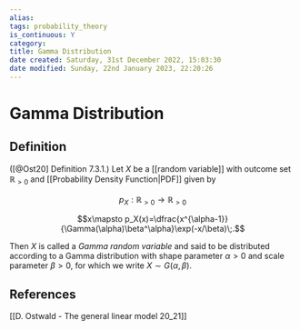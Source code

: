 ```yaml
---
alias: 
tags: probability_theory
is_continuous: Y
category:
title: Gamma Distribution
date created: Saturday, 31st December 2022, 15:03:30
date modified: Sunday, 22nd January 2023, 22:20:26
---
```


# Gamma Distribution

## Definition

([@Ost20] Definition 7.3.1.) Let $X$ be a [[random variable]] with outcome set $\mathbb{R}_{>0}$ and [[Probability Density Function|PDF]] given by

$$p_X:\mathbb{R}_{>0}\to\mathbb{R}_{>0}$$

$$x\mapsto p_X(x)=\dfrac{x^{\alpha-1}}{\Gamma(\alpha)\beta^\alpha}\exp(-x/\beta)\;.$$

Then $X$ is called a _Gamma random variable_ and said to be distributed according to a Gamma distribution with shape parameter $\alpha > 0$ and scale parameter $\beta>0$, for which we write $X\sim G(\alpha,\beta)$.

## References

[[D. Ostwald - The general linear model 20_21]]